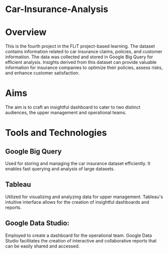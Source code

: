 # Car-Insurance-Analysis

# Overview
This is the fourth project in the FLiT project-based learning. The dataset contains information related to car insurance claims, policies, and customer information. The data was collected and stored in Google Big Query for efficient analysis. Insights derived from this dataset can provide valuable information for insurance companies to optimize their policies, assess risks, and enhance customer satisfaction.

# Aims
The aim is to craft an insightful dashboard to cater to two distinct audiences, the upper management and operational teams.

# Tools and Technologies
## Google Big Query
Used for storing and managing the car insurance dataset efficiently. It enables fast querying and analysis of large datasets.
## Tableau
Utilized for visualizing and analyzing data for upper management. Tableau's intuitive interface allows for the creation of insightful dashboards and reports.
## Google Data Studio:
Employed to create a dashboard for the operational team. Google Data Studio facilitates the creation of interactive and collaborative reports that can be easily shared and accessed.


 
